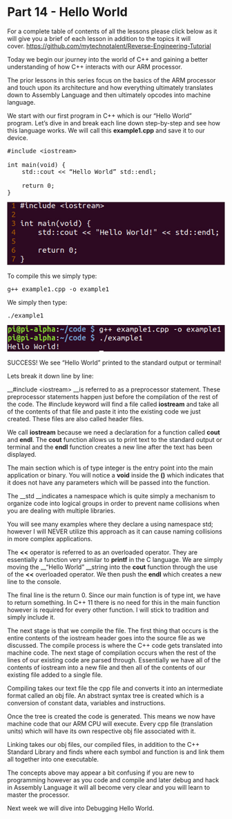 # Part 14 - Hello World

For a complete table of contents of all the lessons please click below as it will give you a brief of each lesson in addition to the topics it will cover.&nbsp;https://github.com/mytechnotalent/Reverse-Engineering-Tutorial

Today we begin our journey into the world of C++ and gaining a better understanding of how C++ interacts with our ARM processor.

The prior lessons in this series focus on the basics of the ARM processor and touch upon its architecture and how everything ultimately translates down to Assembly Language and then ultimately opcodes into machine language.

We start with our first program in C++ which is our “Hello World” program.&nbsp;Let’s dive in and break each line down step-by-step and see how this language works.&nbsp;We will call this __example1.cpp__ and save it to our device.

<pre spellcheck="false">#include &lt;iostream&gt;
&nbsp;
int main(void) {
    std::cout &lt;&lt; “Hello World” std::endl;
&nbsp;
&nbsp;&nbsp;&nbsp;&nbsp;return 0;
}
</pre>

<div class="slate-resizable-image-embed"><img src="imgs/908491229.jpg"/></div>

To compile this we simply type:

<pre spellcheck="false">g++ example1.cpp -o example1
</pre>

We simply then type:

<pre spellcheck="false">./example1
</pre>

<div class="slate-resizable-image-embed slate-image-embed__resize-left"><img src="imgs/571997121.jpg"/></div>

  

SUCCESS!&nbsp;We see “Hello World” printed to the standard output or terminal!

Lets break it down line by line:

__\#include &lt;iostream&gt; __is referred to as a preprocessor statement.&nbsp;These preprocessor statements happen just before the compilation of the rest of the code.&nbsp;The \#include keyword will find a file called __iostream__ and take all of the contents of that file and paste it into the existing code we just created.&nbsp;These files are also called header files.&nbsp;

We call __iostream__ because we need a declaration for a function called __cout__ and __endl__.&nbsp;The __cout__ function allows us to print text to the standard output or terminal and the __endl__ function creates a new line after the text has been displayed.

The main section which is of type integer is the entry point into the main application or binary.&nbsp;You will notice a __void__ inside the __()__ which indicates that it does not have any parameters which will be passed into the function.

The __std __indicates a namespace which is quite simply a mechanism to organize code into logical groups in order to prevent name collisions when you are dealing with multiple libraries.

You will see many examples where they declare a using namespace std; however I will NEVER utilize this approach as it can cause naming collisions in more complex applications.

The __&lt;&lt;__ operator is referred to as an overloaded operator.&nbsp;They are essentially a function very similar to __printf__ in the C language.&nbsp;We are simply moving the __“Hello World” __string into the __cout__ function through the use of the __&lt;&lt;__ overloaded operator.&nbsp;We then push the __endl__ which creates a new line to the console.

The final line is the return 0.&nbsp;Since our main function is of type int, we have to return something.&nbsp;In C++ 11 there is no need for this in the main function however is required for every other function.&nbsp;I will stick to tradition and simply include it.

The next stage is that we compile the file.&nbsp;The first thing that occurs is the entire contents of the iostream header goes into the source file as we discussed.&nbsp;The compile process is where the C++ code gets translated into machine code.&nbsp;The next stage of compilation occurs when the rest of the lines of our existing code are parsed through.&nbsp;Essentially we have all of the contents of iostream into a new file and then all of the contents of our existing file added to a single file.

Compiling takes our text file the cpp file and converts it into an intermediate format called an obj file.&nbsp;An abstract syntax tree is created which is a conversion of constant data, variables and instructions.

Once the tree is created the code is generated.&nbsp;This means we now have machine code that our ARM CPU will execute.&nbsp;Every cpp file (translation units) which will have its own respective obj file associated with it.&nbsp;

Linking takes our obj files, our compiled files, in addition to the C++ Standard Library and finds where each symbol and function is and link them all together into one executable.&nbsp;&nbsp;&nbsp;

The concepts above may appear a bit confusing if you are new to programming however as you code and compile and later debug and hack in Assembly Language it will all become very clear and you will learn to master the processor.

Next week we will dive into Debugging Hello World.
